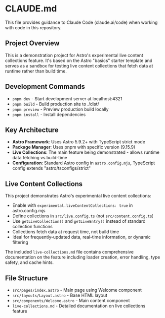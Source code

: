 # CLAUDE.md

This file provides guidance to Claude Code (claude.ai/code) when working with code in this repository.

## Project Overview

This is a demonstration project for Astro's experimental live content collections feature. It's based on the Astro "basics" starter template and serves as a sandbox for testing live content collections that fetch data at runtime rather than build time.

## Development Commands

- `pnpm dev` - Start development server at localhost:4321
- `pnpm build` - Build production site to ./dist/
- `pnpm preview` - Preview production build locally
- `pnpm install` - Install dependencies

## Key Architecture

- **Astro Framework**: Uses Astro 5.9.2+ with TypeScript strict mode
- **Package Manager**: Uses pnpm with specific version (9.15.9)
- **Live Collections**: The main feature being demonstrated - allows runtime data fetching vs build-time
- **Configuration**: Standard Astro config in `astro.config.mjs`, TypeScript config extends "astro/tsconfigs/strict"

## Live Content Collections

This project demonstrates Astro's experimental live content collections:

- Enable with `experimental.liveContentCollections: true` in astro.config.mjs  
- Define collections in `src/live.config.ts` (not `src/content.config.ts`)
- Use `getLiveCollection()` and `getLiveEntry()` instead of standard collection functions
- Collections fetch data at request time, not build time
- Ideal for frequently-updated data, real-time information, or dynamic filtering

The included `live-collections.md` file contains comprehensive documentation on the feature including loader creation, error handling, type safety, and cache hints.

## File Structure

- `src/pages/index.astro` - Main page using Welcome component
- `src/layouts/Layout.astro` - Base HTML layout
- `src/components/Welcome.astro` - Main content component
- `live-collections.md` - Detailed documentation on live collections feature
